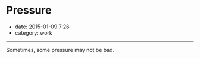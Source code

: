 # Pressure

- date: 2015-01-09 7:26
- category: work

--------------------------------------

Sometimes, some pressure may not be bad.